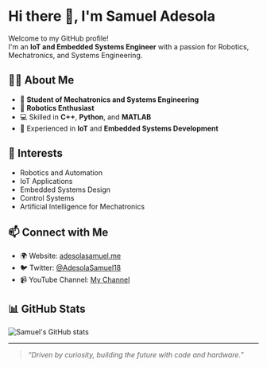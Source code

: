 # Hi there 👋, I'm Samuel Adesola

Welcome to my GitHub profile!  
I'm an **IoT and Embedded Systems Engineer** with a passion for Robotics, Mechatronics, and Systems Engineering.

## 👨‍💻 About Me
- 🚀 **Student of Mechatronics and Systems Engineering**
- 🤖 **Robotics Enthusiast**
- 💻 Skilled in **C++**, **Python**, and **MATLAB**
- 🔌 Experienced in **IoT** and **Embedded Systems Development**

## 🌱 Interests
- Robotics and Automation
- IoT Applications
- Embedded Systems Design
- Control Systems
- Artificial Intelligence for Mechatronics

## 📫 Connect with Me
- 🌍 Website: [adesolasamuel.me](https://adesolasamuel.me)
- 🐦 Twitter: [@AdesolaSamuel18](https://twitter.com/AdesolaSamuel18)
- 📹 YouTube Channel: [My Channel](https://youtube.com/placeholder) <!-- Replace this with your actual channel link -->

## 📊 GitHub Stats
![Samuel's GitHub stats](https://github-readme-stats.vercel.app/api?username=adesolasamuel&show_icons=true&theme=radical)

---

> _“Driven by curiosity, building the future with code and hardware.”_
